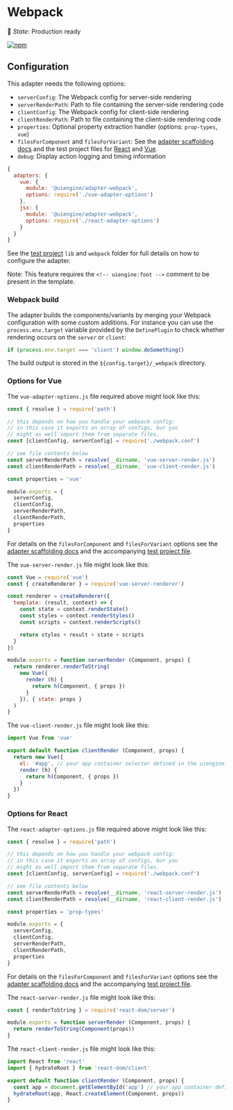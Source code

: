 # Webpack

🚦 *State:* Production ready

[![npm](https://img.shields.io/npm/v/@uiengine/adapter-webpack.svg)](https://www.npmjs.com/package/@uiengine/adapter-webpack)

## Configuration

This adapter needs the following options:

- `serverConfig`: The Webpack config for server-side rendering
- `serverRenderPath`: Path to file containing the server-side rendering code
- `clientConfig`: The Webpack config for client-side rendering
- `clientRenderPath`: Path to file containing the client-side rendering code
- `properties`: Optional property extraction handler (options: `prop-types`, `vue`)
- `filesForComponent` and `filesForVariant`: See the [adapter scaffolding docs](../#scaffolding) and the test project files for
  [React](https://github.com/dennisreimann/uiengine/blob/master/test/project/lib/react-scaffolding.js) and
  [Vue](https://github.com/dennisreimann/uiengine/blob/master/test/project/lib/vue-scaffolding.js).
- `debug`: Display action logging and timing information

```js
{
  adapters: {
    vue: {
      module: '@uiengine/adapter-webpack',
      options: require('./vue-adapter-options')
    },
    jsx: {
      module: '@uiengine/adapter-webpack',
      options: require('./react-adapter-options')
    }
  }
}
```

See the [test project](https://github.com/dennisreimann/uiengine/tree/master/test/project/) `lib` and `webpack` folder for full details on how to configure the adapter.

Note: This feature requires the `<!-- uiengine:foot -->` comment to be present in the template.

### Webpack build

The adapter builds the components/variants by merging your Webpack configuration with some custom additions.
For instance you can use the `process.env.target` variable provided by the `DefinePlugin` to check whether rendering occurs on the `server` or `client`:

```js
if (process.env.target === 'client') window.doSomething()
```

The build output is stored in the `${config.target}/_webpack` directory.

### Options for Vue

The `vue-adapter-options.js` file required above might look like this:

```js
const { resolve } = require('path')

// this depends on how you handle your webpack config:
// in this case it exports an array of configs, bur you
// might as well import them from separate files.
const [clientConfig, serverConfig] = require('./webpack.conf')

// see file contents below
const serverRenderPath = resolve(__dirname, 'vue-server-render.js')
const clientRenderPath = resolve(__dirname, 'vue-client-render.js')

const properties = 'vue'

module.exports = {
  serverConfig,
  clientConfig,
  serverRenderPath,
  clientRenderPath,
  properties
}
```

For details on the `filesForComponent` and `filesForVariant` options see the
[adapter scaffolding docs](../#scaffolding) and the accompanying
[test project file](https://github.com/dennisreimann/uiengine/blob/master/test/project/lib/vue-scaffolding.js).

The `vue-server-render.js` file might look like this:

```js
const Vue = require('vue')
const { createRenderer } = require('vue-server-renderer')

const renderer = createRenderer({
  template: (result, context) => {
    const state = context.renderState()
    const styles = context.renderStyles()
    const scripts = context.renderScripts()

    return styles + result + state + scripts
  }
})

module.exports = function serverRender (Component, props) {
  return renderer.renderToString(
    new Vue({
      render (h) {
        return h(Component, { props })
      }
    }), { state: props }
  )
}
```

The `vue-client-render.js` file might look like this:

```js
import Vue from 'vue'

export default function clientRender (Component, props) {
  return new Vue({
    el: '#app', // your app container selector defined in the uiengine preview template
    render (h) {
      return h(Component, { props })
    }
  })
}
```

### Options for React

The `react-adapter-options.js` file required above might look like this:

```js
const { resolve } = require('path')

// this depends on how you handle your webpack config:
// in this case it exports an array of configs, bur you
// might as well import them from separate files.
const [clientConfig, serverConfig] = require('./webpack.conf')

// see file contents below
const serverRenderPath = resolve(__dirname, 'react-server-render.js')
const clientRenderPath = resolve(__dirname, 'react-client-render.js')

const properties = 'prop-types'

module.exports = {
  serverConfig,
  clientConfig,
  serverRenderPath,
  clientRenderPath,
  properties
}
```

For details on the `filesForComponent` and `filesForVariant` options see the
[adapter scaffolding docs](../#scaffolding) and the accompanying
[test project file](https://github.com/dennisreimann/uiengine/blob/master/test/project/lib/react-scaffolding.js).

The `react-server-render.js` file might look like this:

```js
const { renderToString } = require('react-dom/server')

module.exports = function serverRender (Component, props) {
  return renderToString(Component(props))
}
```

The `react-client-render.js` file might look like this:

```js
import React from 'react'
import { hydrateRoot } from 'react-dom/client'

export default function clientRender (Component, props) {
  const app = document.getElementById('app') // your app container defined in the uiengine preview template
  hydrateRoot(app, React.createElement(Component, props))
}

```
